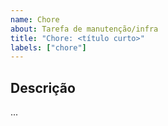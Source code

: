 ```yaml
---
name: Chore
about: Tarefa de manutenção/infra
title: "Chore: <título curto>"
labels: ["chore"]
---
```


## Descrição
...
